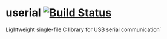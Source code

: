 
# userial [![Build Status](https://travis-ci.org/Jackal-one/userial.svg?branch=master)](https://travis-ci.org/Jackal-one/userial)
Lightweight single-file C library for USB serial communication`
